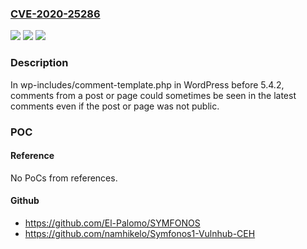 ### [CVE-2020-25286](https://cve.mitre.org/cgi-bin/cvename.cgi?name=CVE-2020-25286)
![](https://img.shields.io/static/v1?label=Product&message=n%2Fa&color=blue)
![](https://img.shields.io/static/v1?label=Version&message=n%2Fa&color=blue)
![](https://img.shields.io/static/v1?label=Vulnerability&message=n%2Fa&color=brighgreen)

### Description

In wp-includes/comment-template.php in WordPress before 5.4.2, comments from a post or page could sometimes be seen in the latest comments even if the post or page was not public.

### POC

#### Reference
No PoCs from references.

#### Github
- https://github.com/El-Palomo/SYMFONOS
- https://github.com/namhikelo/Symfonos1-Vulnhub-CEH

